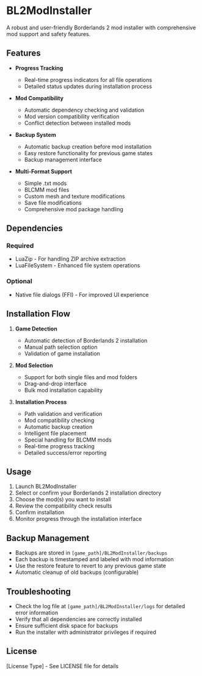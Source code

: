 # BL2ModInstaller

A robust and user-friendly Borderlands 2 mod installer with comprehensive mod support and safety features.

## Features

- **Progress Tracking**
  - Real-time progress indicators for all file operations
  - Detailed status updates during installation process

- **Mod Compatibility**
  - Automatic dependency checking and validation
  - Mod version compatibility verification
  - Conflict detection between installed mods

- **Backup System**
  - Automatic backup creation before mod installation
  - Easy restore functionality for previous game states
  - Backup management interface

- **Multi-Format Support**
  - Simple .txt mods
  - BLCMM mod files
  - Custom mesh and texture modifications
  - Save file modifications
  - Comprehensive mod package handling

## Dependencies

### Required
- LuaZip - For handling ZIP archive extraction
- LuaFileSystem - Enhanced file system operations

### Optional
- Native file dialogs (FFI) - For improved UI experience

## Installation Flow

1. **Game Detection**
   - Automatic detection of Borderlands 2 installation
   - Manual path selection option
   - Validation of game installation

2. **Mod Selection**
   - Support for both single files and mod folders
   - Drag-and-drop interface
   - Bulk mod installation capability

3. **Installation Process**
   - Path validation and verification
   - Mod compatibility checking
   - Automatic backup creation
   - Intelligent file placement
   - Special handling for BLCMM mods
   - Real-time progress tracking
   - Detailed success/error reporting

## Usage

1. Launch BL2ModInstaller
2. Select or confirm your Borderlands 2 installation directory
3. Choose the mod(s) you want to install
4. Review the compatibility check results
5. Confirm installation
6. Monitor progress through the installation interface

## Backup Management

- Backups are stored in `[game_path]/BL2ModInstaller/backups`
- Each backup is timestamped and labeled with mod information
- Use the restore feature to revert to any previous game state
- Automatic cleanup of old backups (configurable)

## Troubleshooting

- Check the log file at `[game_path]/BL2ModInstaller/logs` for detailed error information
- Verify that all dependencies are correctly installed
- Ensure sufficient disk space for backups
- Run the installer with administrator privileges if required

## License

[License Type] - See LICENSE file for details


